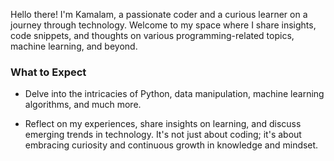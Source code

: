 Hello there! I'm Kamalam, a passionate coder and a curious learner on a journey through technology. Welcome to my space where I share insights, code snippets, and thoughts on various programming-related topics, machine learning, and beyond.

### What to Expect
- Delve into the intricacies of Python, data manipulation, machine learning algorithms, and much more.

- Reflect on my experiences, share insights on learning, and discuss emerging trends in technology. It's not just about coding; it's about embracing curiosity and continuous growth in knowledge and mindset.
